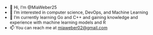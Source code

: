 - 👋 Hi, I’m @MiaWeber25
- 👀 I’m interested in computer science, DevOps, and Machine Learning
- 🌱 I’m currently learning Go and C++ and gaining knowledge and experience with machine learning models and R
- 📫 You can reach me at miaweber02@gmail.com

<!---
MiaWeber25/MiaWeber25 is a ✨ special ✨ repository because its `README.md` (this file) appears on your GitHub profile.
You can click the Preview link to take a look at your changes.
--->
